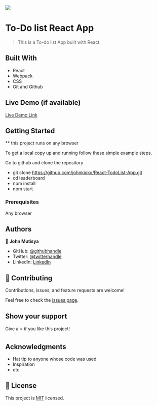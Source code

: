 ![](https://img.shields.io/badge/Microverse-blueviolet)

# To-Do list React App

> This is a To-do list App built with React.

## Built With

- React
- Webpack
- CSS
- Git and Github

## Live Demo (if available)

[Live Demo Link](https://johnkioko.github.io/React-TodoList-App/)

## Getting Started

\*\* this project runs on any browser

To get a local copy up and running follow these simple example steps.

Go to github and clone the repository

- git clone https://github.com/johnkioko/React-TodoList-App.git
- cd leaderboard
- npm install
- npm start

### Prerequisites

Any browser

## Authors

👤 **John Mutisya**

- GitHub: [@githubhandle](https://github.com/johnkioko)
- Twitter: [@twitterhandle](https://twitter.com/@John_Web_Dev)
- LinkedIn: [LinkedIn](https://linkedin.com/in/johnkioko)

## 🤝 Contributing

Contributions, issues, and feature requests are welcome!

Feel free to check the [issues page](../../issues/).

## Show your support

Give a ⭐️ if you like this project!

## Acknowledgments

- Hat tip to anyone whose code was used
- Inspiration
- etc

## 📝 License

This project is [MIT](./MIT.MD) licensed.
